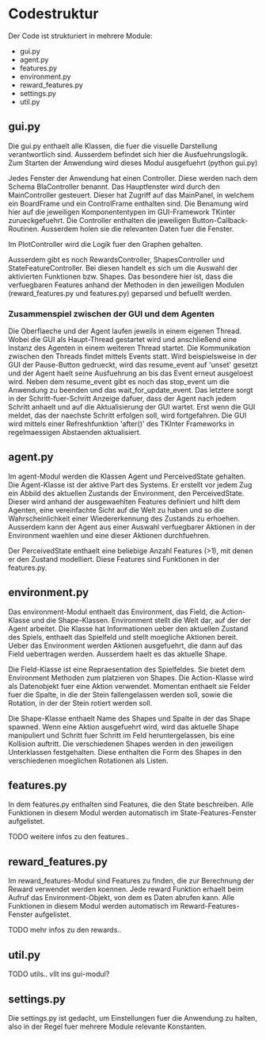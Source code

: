 # Codestruktur

Der Code ist strukturiert in mehrere Module:

- gui.py
- agent.py
- features.py
- environment.py
- reward_features.py
- settings.py
- util.py

## gui.py
Die gui.py enthaelt alle Klassen, die fuer die visuelle Darstellung verantwortlich
sind. Ausserdem befindet sich hier die Ausfuehrungslogik.
Zum Starten der Anwendung wird dieses Modul ausgefuehrt (python gui.py)

Jedes Fenster der Anwendung hat einen Controller. Diese werden nach dem Schema
BlaController benannt. Das Hauptfenster wird durch den MainController gesteuert.
Dieser hat Zugriff auf das MainPanel, in welchem ein BoardFrame und ein ControlFrame
enthalten sind. Die Benamung wird hier auf die jeweiligen Komponententypen im
GUI-Framework TKinter zurueckgefuehrt.
Die Controller enthalten die jeweiligen Button-Callback-Routinen. Ausserdem
holen sie die relevanten Daten fuer die Fenster.

Im PlotController wird die Logik fuer den Graphen gehalten.

Ausserdem gibt es noch RewardsController, ShapesController und StateFeatureController.
Bei diesen handelt es sich um die Auswahl der aktivierten Funktionen bzw. Shapes.
Das besondere hier ist, dass die verfuegbaren Features anhand der Methoden in den jeweiligen Modulen (reward_features.py und features.py) geparsed und befuellt werden.

### Zusammenspiel zwischen der GUI und dem Agenten
Die Oberflaeche und der Agent laufen jeweils in einem eigenen Thread. Wobei die
GUI als Haupt-Thread gestartet wird und anschließend eine Instanz des Agenten
in einem weiteren Thread startet.
Die Kommunikation zwischen den Threads findet mittels Events statt. Wird
beispielsweise in der GUI der Pause-Button gedrueckt, wird das resume_event auf
'unset' gesetzt und der Agent haelt seine Ausfuehrung an bis das Event erneut
ausgeloest wird. Neben dem resume_event gibt es noch das stop_event um die
Anwendung zu beenden und das wait_for_update_event. Das letztere sorgt in der
Schritt-fuer-Schritt Anzeige dafuer, dass der Agent nach jedem Schritt anhaelt
und auf die Aktualisierung der GUI wartet. Erst wenn die GUI meldet, das der
naechste Schritt erfolgen soll, wird fortgefahren.
Die GUI wird mittels einer Refreshfunktion 'after()' des TKInter Frameworks in
regelmaessigen Abstaenden aktualisiert.

## agent.py
Im agent-Modul werden die Klassen Agent und PerceivedState gehalten. Die Agent-Klasse
ist der aktive Part des Systems. Er erstellt vor jedem Zug ein Abbild des aktuellen
Zustands der Environment, den PerceivedState. Dieser wird anhand der ausgewaehlten
Features definiert und hilft dem Agenten, eine vereinfachte Sicht auf die Welt zu haben
und so die Wahrscheinlichkeit einer Wiedererkennung des Zustands zu erhoehen.
Ausserdem kann der Agent aus einer Auswahl verfuegbarer Aktionen in der Environment
waehlen und eine dieser Aktionen durchfuehren.

Der PerceivedState enthaelt eine beliebige Anzahl Features (>1), mit denen er den
Zustand modelliert. Diese Features sind Funktionen in der features.py.

## environment.py
Das environment-Modul enthaelt das Environment, das Field, die Action-Klasse und die Shape-Klassen.
Environment stellt die Welt dar, auf der der Agent arbeitet. Die Klasse hat Informationen
ueber den aktuellen Zustand des Spiels, enthaelt das Spielfeld und stellt moegliche Aktionen
bereit. Ueber das Environment werden Aktionen ausgefuehrt, die dann auf das Field uebertragen
werden. Ausserdem haelt es das aktuelle Shape.

Die Field-Klasse ist eine Repraesentation des Spielfeldes. Sie bietet dem Environment
Methoden zum platzieren von Shapes.
Die Action-Klasse wird als Datenobjekt fuer eine Aktion verwendet. Momentan enthaelt sie
Felder fuer die Spalte, in die der Stein fallengelassen werden soll, sowie die Rotation,
in der der Stein rotiert werden soll.

Die Shape-Klasse enthaelt Name des Shapes und Spalte in der das Shape spawned. Wenn
eine Aktion ausgefuehrt wird, wird das aktuelle Shape manipuliert und Schritt fuer
Schritt im Feld heruntergelassen, bis eine Kollision auftritt.
Die verschiedenen Shapes werden in den jeweiligen Unterklassen festgehalten. Diese
enthalten die Form des Shapes in den verschiedenen moeglichen Rotationen als Listen.

## features.py
In dem features.py enthalten sind Features, die den State beschreiben. Alle Funktionen
in diesem Modul werden automatisch im State-Features-Fenster aufgelistet.

TODO weitere infos zu den features..

## reward_features.py
Im reward_features-Modul sind Features zu finden, die zur Berechnung der Reward 
verwendet werden koennen. Jede reward Funktion erhaelt beim Aufruf das Environment-Objekt, 
von dem es Daten abrufen kann. Alle Funktionen in diesem Modul werden automatisch im
Reward-Features-Fenster aufgelistet.

TODO mehr infos zu den rewards..

## util.py
TODO utils.. vllt ins gui-modul?

## settings.py
Die settings.py ist gedacht, um Einstellungen fuer die Anwendung zu halten, also
in der Regel fuer mehrere Module relevante Konstanten.
